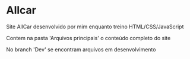 # Allcar
Site AllCar desenvolvido por mim enquanto treino HTML/CSS/JavaScript

Contem na pasta 'Arquivos principais' o conteúdo completo do site

No branch 'Dev' se encontram arquivos em desenvolvimento
